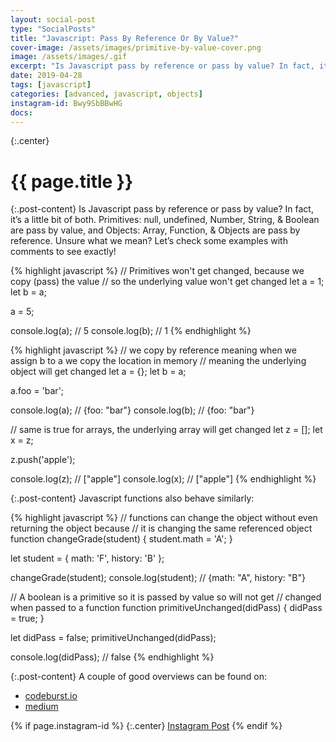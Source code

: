 ```yaml
---
layout: social-post
type: "SocialPosts"
title: "Javascript: Pass By Reference Or By Value?"
cover-image: /assets/images/primitive-by-value-cover.png
image: /assets/images/.gif
excerpt: "Is Javascript pass by reference or pass by value? In fact, it’s a little bit of both."
date: 2019-04-28
tags: [javascript]
categories: [advanced, javascript, objects]
instagram-id: Bwy9SbBBwHG
docs: 
---
```

{:.center}
# {{ page.title }}

{:.post-content}
Is Javascript pass by reference or pass by value? In fact, it’s a little bit of 
both. Primitives: null, undefined, Number, String, & Boolean are pass by value, 
and Objects: Array, Function, & Objects are pass by reference. 
Unsure what we mean? Let’s check some examples with comments to see exactly!

{% highlight javascript %}
// Primitives won't get changed, because we copy (pass) the value
// so the underlying value won't get changed
let a = 1;
let b = a;

a = 5;

console.log(a); // 5
console.log(b); // 1
{% endhighlight %}

{% highlight javascript %}
// we copy by reference meaning when we assign b to a we copy the location in memory
// meaning the underlying object will get changed
let a = {};
let b = a;

a.foo = 'bar';

console.log(a); // {foo: "bar"}
console.log(b); // {foo: "bar"}

// same is true for arrays, the underlying array will get changed
let z = [];
let x = z;

z.push('apple');

console.log(z); // ["apple"]
console.log(x); // ["apple"]
{% endhighlight %}

{:.post-content}
Javascript functions also behave similarly:

{% highlight javascript %}
// functions can change the object without even returning the object because
// it is changing the same referenced object
function changeGrade(student) {
    student.math = 'A';
}

let student = {
    math: 'F',
    history: 'B'
};

changeGrade(student);
console.log(student); // {math: "A", history: "B"}

// A boolean is a primitive so it is passed by value so will not get 
// changed when passed to a function
function primitiveUnchanged(didPass) {
    didPass = true;
}

let didPass = false; 
primitiveUnchanged(didPass);

console.log(didPass); // false
{% endhighlight %}


{:.post-content}
A couple of good overviews can be found on:
* <a href="https://codeburst.io/explaining-value-vs-reference-in-javascript-647a975e12a0" target="_blank">codeburst.io</a>
* <a href="https://medium.com/dailyjs/back-to-roots-javascript-value-vs-reference-8fb69d587a18" target="_blank">medium</a>

{% if page.instagram-id %}
{:.center}
<a class="insta-link" href="https://www.instagram.com/p/{{page.instagram-id}}" target="_blank">Instagram Post</a>
{% endif %}
